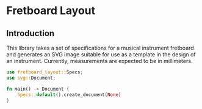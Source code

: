 # Fretboard Layout
## Introduction
This library takes a set of specifications for a musical instrument fretboard
and generates an SVG image suitable for use as a template in the design of an
instrument. Currently, measurements are expected to be in millimeters.
```rust
use fretboard_layout::Specs;
use svg::Document;

fn main() -> Document {
    Specs::default().create_document(None)
}
```
